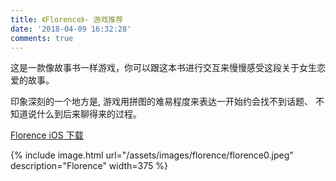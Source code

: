 ```yaml
---
title: 《Florence》- 游戏推荐
date: '2018-04-09 16:32:28'
comments: true
---
```


这是一款像故事书一样游戏，你可以跟这本书进行交互来慢慢感受这段关于女生恋爱的故事。

印象深刻的一个地方是, 游戏用拼图的难易程度来表达一开始约会找不到话题、 不知道说什么到后来聊得来的过程。

[Florence iOS 下载](https://itunes.apple.com/cn/app/florence/id1297430468?mt=8)

{% include image.html url="/assets/images/florence/florence0.jpeg" description="Florence" width=375 %}